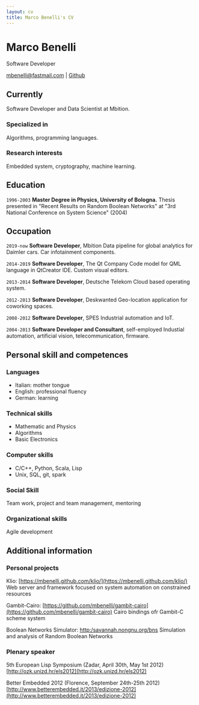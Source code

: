 ```yaml
---
layout: cv
title: Marco Benelli's CV
---
```

# Marco Benelli
Software Developer

<div id="webaddress">
<a href="mbenelli@fastmail.com">mbenelli@fastmail.com</a>
| <a href="http://github.com/mbenelli">Github</a>
</div>


## Currently

Software Developer and Data Scientist at Mbition.

### Specialized in

Algorithms, programming languages.

### Research interests

Embedded system, cryptography, machine learning.


## Education

`1996-2003`
__Master Degree in Physics, University of Bologna.__
Thesis presented in "Recent Results on Random Boolean Networks" at
"3rd National Conference on System Science" (2004)

## Occupation

`2019-now`
__Software Developer__, Mbition
Data pipeline for global analytics for Daimler cars.
Car infotainment components.

`2014-2019`
__Software Developer__, The Qt Company
Code model for QML language in QtCreator IDE.
Custom visual editors.

`2013-2014`
__Software Developer__, Deutsche Telekom
Cloud based operating system.

`2012-2013`
__Software Developer__, Deskwanted
Geo-location application for coworking spaces.

`2008-2012`
__Software Developer__, SPES
Industrial automation and IoT.

`2004-2013`
__Software Developer and Consultant__, self-employed
Industial automation, artificial vision, telecommunication, firmware.

## Personal skill and competences

### Languages

  - Italian: mother tongue
  - English: professional fluency
  - German: learning
  
### Technical skills

  - Mathematic and Physics
  - Algorithms
  - Basic Electronics
  
### Computer skills

  - C/C++, Python, Scala, Lisp
  - Unix, SQL, git, spark
  
### Social Skill

Team work, project and team management, mentoring

### Organizational skills

Agile development


## Additional information

### Personal projects

Klio: [https://mbenelli.github.com/klio/](https://mbenelli.github.com/klio/)
Web server and framework focused on system automation on constrained
resources

Gambit-Cairo: [https://github.com/mbenelli/gambit-cairo](https://github.com/mbenelli/gambit-cairo)
Cairo bindings ofr Gambit-C scheme system

Boolean Networks Simulator: [http:/savannah.nongnu.org/bns](http:/savannah.nongnu.org/bns)
Simulation and analysis of Random Boolean Networks

### Plenary speaker
5th European Lisp Symposium (Zadar, April 30th, May 1st 2012)
[http://ozk.unizd.hr/els2012](http://ozk.unizd.hr/els2012)

Better Embedded 2012 (Florence, September 24th-25th 2012)
[http://www.betterembedded.it/2013/edizione-2012](http://www.betterembedded.it/2013/edizione-2012)


<!-- ### Footer

Last updated: January 2021 -->


